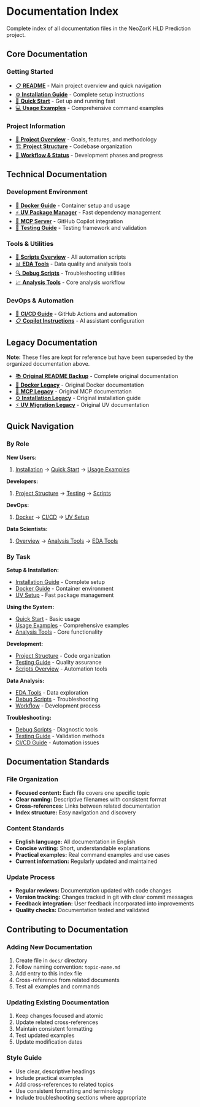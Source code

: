 # Documentation Index

Complete index of all documentation files in the NeoZorK HLD Prediction project.

## Core Documentation

### Getting Started
- [📋 **README**](../README.md) - Main project overview and quick navigation
- [⚙️ **Installation Guide**](installation.md) - Complete setup instructions
- [🚀 **Quick Start**](quick-start.md) - Get up and running fast
- [💻 **Usage Examples**](usage-examples.md) - Comprehensive command examples

### Project Information  
- [📖 **Project Overview**](overview.md) - Goals, features, and methodology
- [🏗️ **Project Structure**](project-structure.md) - Codebase organization
- [📅 **Workflow & Status**](workflow.md) - Development phases and progress

## Technical Documentation

### Development Environment
- [🐳 **Docker Guide**](docker.md) - Container setup and usage
- [⚡ **UV Package Manager**](uv-setup.md) - Fast dependency management
- [🤖 **MCP Server**](mcp-server.md) - GitHub Copilot integration
- [🧪 **Testing Guide**](testing.md) - Testing framework and validation

### Tools & Utilities
- [🔧 **Scripts Overview**](scripts.md) - All automation scripts
- [📊 **EDA Tools**](eda-tools.md) - Data quality and analysis tools
- [🔍 **Debug Scripts**](debug-scripts.md) - Troubleshooting utilities
- [📈 **Analysis Tools**](analysis-tools.md) - Core analysis workflow

### DevOps & Automation
- [🔄 **CI/CD Guide**](ci-cd.md) - GitHub Actions and automation
- [📋 **Copilot Instructions**](copilot-instructions.md) - AI assistant configuration

## Legacy Documentation

**Note:** These files are kept for reference but have been superseded by the organized documentation above.

- [📚 **Original README Backup**](README-original-backup.md) - Complete original documentation
- [🐳 **Docker Legacy**](Docker-README.md) - Original Docker documentation  
- [🤖 **MCP Legacy**](MCP_SERVER_README.md) - Original MCP documentation
- [⚙️ **Installation Legacy**](installation_guide.md) - Original installation guide
- [⚡ **UV Migration Legacy**](uv-migration.md) - Original UV documentation

## Quick Navigation

### By Role

**New Users:**
1. [Installation](installation.md) → [Quick Start](quick-start.md) → [Usage Examples](usage-examples.md)

**Developers:**
1. [Project Structure](project-structure.md) → [Testing](testing.md) → [Scripts](scripts.md)

**DevOps:**
1. [Docker](docker.md) → [CI/CD](ci-cd.md) → [UV Setup](uv-setup.md)

**Data Scientists:**
1. [Overview](overview.md) → [Analysis Tools](analysis-tools.md) → [EDA Tools](eda-tools.md)

### By Task

**Setup & Installation:**
- [Installation Guide](installation.md) - Complete setup
- [Docker Guide](docker.md) - Container environment
- [UV Setup](uv-setup.md) - Fast package management

**Using the System:**
- [Quick Start](quick-start.md) - Basic usage
- [Usage Examples](usage-examples.md) - Comprehensive examples
- [Analysis Tools](analysis-tools.md) - Core functionality

**Development:**
- [Project Structure](project-structure.md) - Code organization
- [Testing Guide](testing.md) - Quality assurance
- [Scripts Overview](scripts.md) - Automation tools

**Data Analysis:**
- [EDA Tools](eda-tools.md) - Data exploration
- [Debug Scripts](debug-scripts.md) - Troubleshooting
- [Workflow](workflow.md) - Development process

**Troubleshooting:**
- [Debug Scripts](debug-scripts.md) - Diagnostic tools
- [Testing Guide](testing.md) - Validation methods
- [CI/CD Guide](ci-cd.md) - Automation issues

## Documentation Standards

### File Organization
- **Focused content:** Each file covers one specific topic
- **Clear naming:** Descriptive filenames with consistent format
- **Cross-references:** Links between related documentation
- **Index structure:** Easy navigation and discovery

### Content Standards
- **English language:** All documentation in English
- **Concise writing:** Short, understandable explanations
- **Practical examples:** Real command examples and use cases
- **Current information:** Regularly updated and maintained

### Update Process
- **Regular reviews:** Documentation updated with code changes
- **Version tracking:** Changes tracked in git with clear commit messages
- **Feedback integration:** User feedback incorporated into improvements
- **Quality checks:** Documentation tested and validated

## Contributing to Documentation

### Adding New Documentation
1. Create file in `docs/` directory
2. Follow naming convention: `topic-name.md`
3. Add entry to this index file
4. Cross-reference from related documents
5. Test all examples and commands

### Updating Existing Documentation
1. Keep changes focused and atomic
2. Update related cross-references
3. Maintain consistent formatting
4. Test updated examples
5. Update modification dates

### Style Guide
- Use clear, descriptive headings
- Include practical examples
- Add cross-references to related topics
- Use consistent formatting and terminology
- Include troubleshooting sections where appropriate
